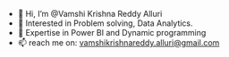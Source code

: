 - 👋 Hi, I’m @Vamshi Krishna Reddy Alluri
- 👀 Interested in Problem solving, Data Analytics.
- 🌱 Expertise in Power BI and Dynamic programming
- 📫 reach me on: vamshikrishnareddy.alluri@gmail.com

<!---
Vamshi213/onlinecodingplatform is a ✨ special ✨ repository because its `README.md` (this file) appears on your GitHub profile.
You can click the Preview link to take a look at your changes.
--->
